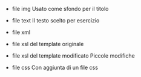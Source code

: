 * file img 
Usato come sfondo per il titolo

* file text 
Il testo scelto per esercizio 

* file xml 

* file xsl del template originale 

* file xsl del template modificato
Piccole modifiche

* file css
Con aggiunta di un file css
